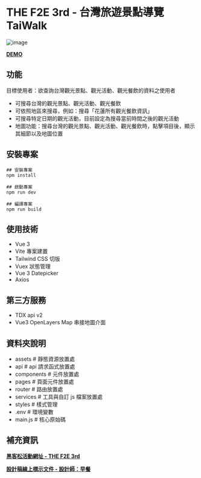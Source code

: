 # THE F2E 3rd - 台灣旅遊景點導覽 TaiWalk

![image](https://github.com/amanoizumi/vue3-TaiWalk/blob/feature/vuex/public/images/readmeImg.png?raw=true)

**[DEMO](https://amanoizumi.github.io/vue3-TaiWalk/#/)**

## 功能
目標使用者：欲查詢台灣觀光景點、觀光活動、觀光餐飲的資料之使用者
- 可搜尋台灣的觀光景點、觀光活動、觀光餐飲
- 可依照地區來搜尋，例如：搜尋「花蓮所有觀光餐飲資訊」
- 可搜尋特定日期的觀光活動，目前設定為搜尋當前時間之後的觀光活動
- 地圖功能：搜尋台灣的觀光景點、觀光活動、觀光餐飲時，點擊項目後，顯示其細節以及地圖位置

## 安裝專案

```
## 安裝專案
npm install

## 啟動專案
npm run dev

## 編譯專案
npm run build
```

## 使用技術

- Vue 3
- Vite 專案建置
- Tailwind CSS 切版
- Vuex 狀態管理
- Vue 3 Datepicker
- Axios

## 第三方服務

- TDX api v2
- Vue3 OpenLayers Map 串接地圖介面

## 資料夾說明

- assets # 靜態資源放置處
- api # api 請求函式放置處
- components # 元件放置處
- pages # 頁面元件放置處
- router # 路由放置處
- services # 工具與自訂 js 檔案放置處
- styles # 樣式管理
- .env # 環境變數
- main.js # 核心原始碼

## 補充資訊

**[黑客松活動網址 - THE F2E 3rd](https://amanoizumi.github.io/vue3-TaiWalk/#/)**

**[設計稿線上標示文件 - 設計師：早餐](https://www.figma.com/file/5HQAZ2bunGNKma2fwU0aNZ/The-F2E-3rd---Week1-%E5%8F%B0%E7%81%A3%E6%97%85%E9%81%8A%E6%99%AF%E9%BB%9E%E5%B0%8E%E8%A6%BD?node-id=0%3A1)**